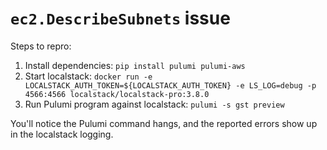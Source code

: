 # `ec2.DescribeSubnets` issue

Steps to repro:

1) Install dependencies: `pip install pulumi pulumi-aws`
2) Start localstack: `docker run -e LOCALSTACK_AUTH_TOKEN=${LOCALSTACK_AUTH_TOKEN} -e LS_LOG=debug -p 4566:4566 localstack/localstack-pro:3.8.0`
3) Run Pulumi program against localstack: `pulumi -s gst preview`

You'll notice the Pulumi command hangs, and the reported errors show up in the localstack logging.
